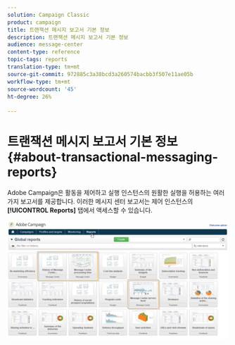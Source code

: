 ```yaml
---
solution: Campaign Classic
product: campaign
title: 트랜잭션 메시지 보고서 기본 정보
description: 트랜잭션 메시지 보고서 기본 정보
audience: message-center
content-type: reference
topic-tags: reports
translation-type: tm+mt
source-git-commit: 972885c3a38bcd3a260574bacbb3f507e11ae05b
workflow-type: tm+mt
source-wordcount: '45'
ht-degree: 26%

---
```



# 트랜잭션 메시지 보고서 기본 정보{#about-transactional-messaging-reports}

Adobe Campaign은 활동을 제어하고 실행 인스턴스의 원활한 실행을 허용하는 여러 가지 보고서를 제공합니다. 이러한 메시지 센터 보고서는 제어 인스턴스의 **[!UICONTROL Reports]** 탭에서 액세스할 수 있습니다.

![](assets/messagecenter_reporting_002.png)

